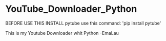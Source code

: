 # YouTube_Downloader_Python
 BEFORE USE THIS INSTALL pytube
    use this command:
    'pip install pytube'

This is my Youtube Downloader whit Python
    -EmaLau
